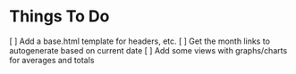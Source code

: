 # Things To Do

[ ] Add a base.html template for headers, etc.
[ ] Get the month links to autogenerate based on current date
[ ] Add some views with graphs/charts for averages and totals

